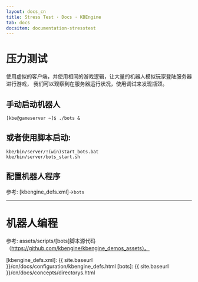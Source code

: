 ```yaml
---
layout: docs_cn
title: Stress Test · Docs · KBEngine
tab: docs
docsitem: documentation-stresstest
---
```


压力测试
====================

使用虚拟的客户端，并使用相同的游戏逻辑，让大量的机器人模拟玩家登陆服务器进行游戏，
我们可以观察到在服务器运行状况，使用调试来发现瓶颈。


手动启动机器人
--------------------------------------

	[kbe@gameserver ~]$ ./bots &

或者使用脚本启动:
--------------------------------------

	kbe/bin/server/!(win)start_bots.bat
	kbe/bin/server/bots_start.sh



配置机器人程序
--------------------------------------

参考: [kbengine_defs.xml]->`bots`





------------------------------------------------------------------------------------------------------------


机器人编程
====================

参考: assets/scripts/[bots]脚本源代码（https://github.com/kbengine/kbengine_demos_assets）。


[kbengine_defs.xml]: {{ site.baseurl }}/cn/docs/configuration/kbengine_defs.html
[bots]: {{ site.baseurl }}/cn/docs/concepts/directorys.html

